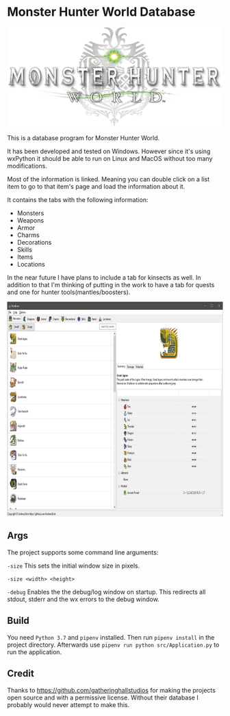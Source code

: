 # Monster Hunter World Database
<p align=center>
	<img src="images/mhw-title.png" alt="Title image">
</p>

This is a database program for Monster Hunter World.

It has been developed and tested on Windows. However since it's using wxPython it should be able to run on Linux and MacOS without too many modifications.

Most of the information is linked. Meaning you can double click on a list item to go to that item's page and load the information about it.

It contains the tabs with the following information:

* Monsters
* Weapons
* Armor
* Charms
* Decorations
* Skills
* Items
* Locations
  
In the near future I have plans to include a tab for kinsects as well. In addition to that I'm thinking of putting in the work to have a tab for quests and one for hunter tools(mantles/boosters).

<p align=center>
	<img src="images/screenshots.gif" alt="Screenshots GIF" width="800" height="500">
</p>

## Args

The project supports some command line arguments:

`-size` This sets the initial window size in pixels.

    -size <width> <height>
  
`-debug` Enables the the debug/log window on startup. This redirects all stdout, stderr and the wx errors to the debug window.

## Build

You need `Python 3.7` and `pipenv` installed. Then run `pipenv install` in the project directory. Afterwards use `pipenv run python src/Application.py` to run the application.

## Credit

Thanks to https://github.com/gatheringhallstudios for making the projects open source and with a permissive license.
Without their database I probably would never attempt to make this.
